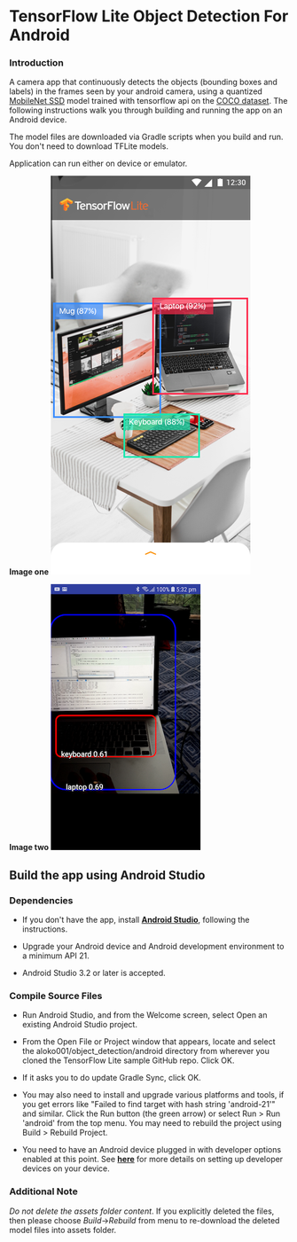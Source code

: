 # TensorFlow Lite Object Detection For Android
### Introduction
A camera app that continuously detects the objects (bounding boxes and labels) in the frames seen by your android camera, using a quantized [MobileNet SSD](https://github.com/aloko001/object_detection) model trained with tensorflow api on the [COCO dataset](http://cocodataset.org/). 
The following instructions walk you through building and running the app on an Android device.

The model files are downloaded via Gradle scripts when you build and run. You don't need to download TFLite models.

Application can run either on device or emulator.

**Image one**
![Image one](https://github.com/aloko001/object_detection/blob/master/android/images_shot/OD_Android_1.png)

**Image two**
![Image two](https://github.com/aloko001/object_detection/blob/master/android/images_shot/device-2018-08-10-173223.png)

## Build the app using Android Studio

### Dependencies 

* If you don't have the app, install **[Android Studio](https://developer.android.com/studio/index.html)**, following the instructions.

* Upgrade your Android device and Android development environment to a minimum API 21.
* Android Studio 3.2 or later is accepted.

### Compile Source Files
* Run Android Studio, and from the Welcome screen, select Open an existing Android Studio project.

* From the Open File or Project window that appears, locate and select the aloko001/object_detection/android directory from wherever you cloned the TensorFlow Lite sample GitHub repo. Click OK.

* If it asks you to do update Gradle Sync, click OK.

* You may also need to install and upgrade various platforms and tools, if you get errors like "Failed to find target with hash string 'android-21'" and similar.
Click the Run button (the green arrow) or select Run > Run 'android' from the top menu. You may need to rebuild the project using Build > Rebuild Project.

* You need to have an Android device plugged in with developer options enabled at this point. See **[here](https://developer.android.com/studio/run/device)** for more details on setting up developer devices on your device.


### Additional Note
_Do not delete the assets folder content_. If you explicitly deleted the files, then please choose *Build*->*Rebuild* from menu to re-download the deleted model files into assets folder.
